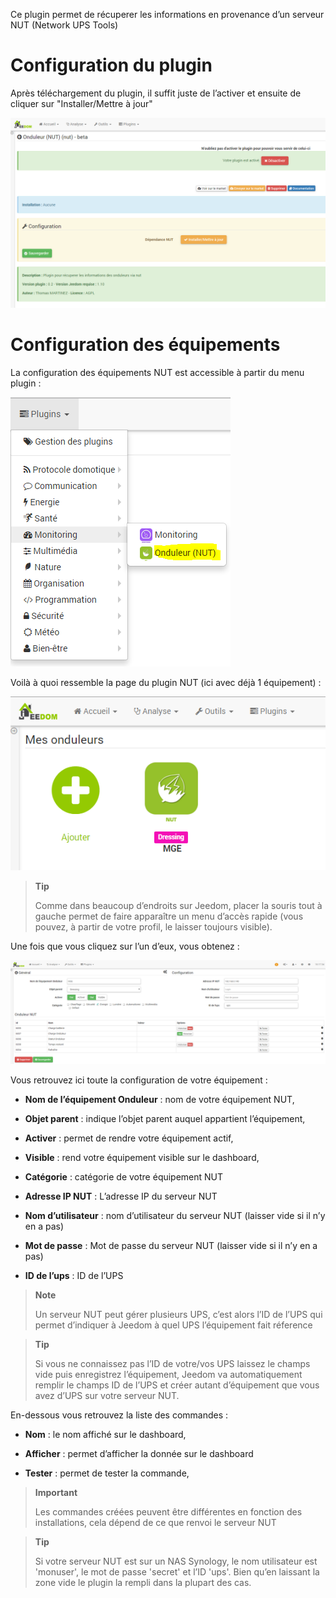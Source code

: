 Ce plugin permet de récuperer les informations en provenance d’un
serveur NUT (Network UPS Tools)

Configuration du plugin 
=======================

Après téléchargement du plugin, il suffit juste de l’activer et ensuite
de cliquer sur "Installer/Mettre à jour"

![nut](./nut.PNG)

Configuration des équipements 
=============================

La configuration des équipements NUT est accessible à partir du menu
plugin :

![nut2](./nut2.PNG)

Voilà à quoi ressemble la page du plugin NUT (ici avec déjà 1
équipement) :

![nut3](./nut3.PNG)

> **Tip**
>
> Comme dans beaucoup d’endroits sur Jeedom, placer la souris tout à
> gauche permet de faire apparaître un menu d’accès rapide (vous pouvez,
> à partir de votre profil, le laisser toujours visible).

Une fois que vous cliquez sur l’un d’eux, vous obtenez :

![nut4](./nut4.PNG)

Vous retrouvez ici toute la configuration de votre équipement :

-   **Nom de l’équipement Onduleur** : nom de votre équipement NUT,

-   **Objet parent** : indique l’objet parent auquel appartient
    l’équipement,

-   **Activer** : permet de rendre votre équipement actif,

-   **Visible** : rend votre équipement visible sur le dashboard,

-   **Catégorie** : catégorie de votre équipement NUT

-   **Adresse IP NUT** : L’adresse IP du serveur NUT

-   **Nom d’utilisateur** : nom d’utilisateur du serveur NUT (laisser
    vide si il n’y en a pas)

-   **Mot de passe** : Mot de passe du serveur NUT (laisser vide si il
    n’y en a pas)

-   **ID de l’ups** : ID de l’UPS

> **Note**
>
> Un serveur NUT peut gérer plusieurs UPS, c’est alors l’ID de l’UPS qui
> permet d’indiquer à Jeedom à quel UPS l’équipement fait réference

> **Tip**
>
> Si vous ne connaissez pas l’ID de votre/vos UPS laissez le champs vide
> puis enregistrez l’équipement, Jeedom va automatiquement remplir le
> champs ID de l’UPS et créer autant d’équipement que vous avez d’UPS
> sur votre serveur NUT.

En-dessous vous retrouvez la liste des commandes :

-   **Nom** : le nom affiché sur le dashboard,

-   **Afficher** : permet d’afficher la donnée sur le dashboard

-   **Tester** : permet de tester la commande,

> **Important**
>
> Les commandes créées peuvent être différentes en fonction des
> installations, cela dépend de ce que renvoi le serveur NUT

> **Tip**
>
> Si votre serveur NUT est sur un NAS Synology, le nom utilisateur est
> 'monuser', le mot de passe 'secret' et l’ID 'ups'. Bien qu’en laissant
> la zone vide le plugin la rempli dans la plupart des cas.
